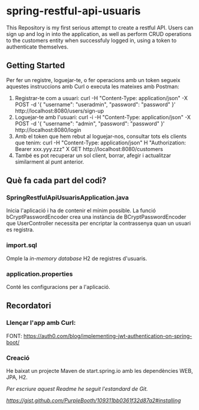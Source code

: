 # spring-restful-api-usuaris
This Repository is my first serious attempt to create a restful API. 
Users can sign up and log in into the application, as well as perform CRUD operations to the customers entity when successfuly logged in, using a token to authenticate themselves. 

## Getting Started
Per fer un registre, loguejar-te, o fer operacions amb un token segueix aquestes instruccions amb Curl o executa les mateixes amb Postman: 
1. Registrar-te com a usuari:
curl -H "Content-Type: application/json" -X POST -d '{
    "username": "useradmin",
    "password": "password"
}' http://localhost:8080/users/sign-up
2. Loguejar-te amb l'usuari:
curl -i -H "Content-Type: application/json" -X POST -d '{
    "username": "admin",
    "password": "password"
}' http://localhost:8080/login
3. Amb el token que hem rebut al loguejar-nos, consultar tots els clients que tenim:
curl -H "Content-Type: application/json"
H "Authorization: Bearer xxx.yyy.zzz"
X GET http://localhost:8080/customers
4. També es pot recuperar un sol client, borrar, afegir i actualitzar similarment al punt anterior.

## Què fa cada part del codi?
### SpringRestfulApiUsuarisApplication.java
Inicia l'aplicació i ha de contenir el mínim possible. 
La funció bCryptPasswordEncoder crea una instància de BCryptPasswordEncoder que UserController necessita per encriptar la contrassenya quan un usuari es registra. 



### import.sql
Omple la _in-memory database_ H2 de registres d'usuaris. 

### application.properties
Conté les configuracions per a l'aplicació. 

## Recordatori
### Llençar l'app amb Curl:

FONT: https://auth0.com/blog/implementing-jwt-authentication-on-spring-boot/

### Creació
He baixat un projecte Maven de start.spring.io amb les dependències WEB, JPA, H2. 



_Per escriure aquest Readme he seguit l'estandard de Git._

_https://gist.github.com/PurpleBooth/109311bb0361f32d87a2#installing_
